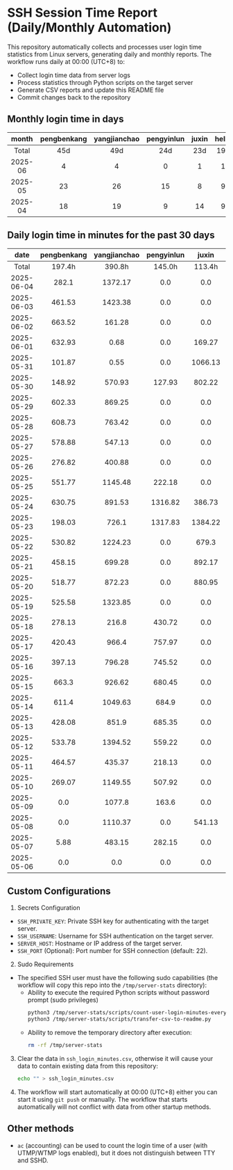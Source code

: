 # SSH Session Time Report (Daily/Monthly Automation)

This repository automatically collects and processes user login time statistics from Linux servers,
generating daily and monthly reports. The workflow runs daily at 00:00 (UTC+8) to:
- Collect login time data from server logs
- Process statistics through Python scripts on the target server
- Generate CSV reports and update this README file
- Commit changes back to the repository

<!-- 
  NOTE: If you need to modify the section titles of the following tables, 
  you must also update the corresponding Python files to maintain consistency.
  Ref: scripts/transfer-csv-to-readme.py
-->
## Monthly login time in days
|  month  | pengbenkang | yangjianchao | pengyinlun | juxin | hello | shenjunzhong | fengjing | wangjianan | chendong | hejun | yangrenyu | xuezeyu | kangyuhan | lzd | yangjingkui | tangminjin |
|:-------:|:-----------:|:------------:|:----------:|:-----:|:-----:|:------------:|:--------:|:----------:|:--------:|:-----:|:---------:|:-------:|:---------:|:---:|:-----------:|:----------:|
|  Total  |     45d     |     49d      |    24d     |  23d  |  19d  |     20d      |    3d    |     6d     |   22d    |   3d  |    34d    |   23d   |    11d    |  3d |      8d     |     1d     |
| 2025-06 |      4      |      4       |     0      |   1   |   1   |      0       |    0     |     0      |    4     |   0   |     2     |    2    |     0     |  0  |      2      |     0      |
| 2025-05 |      23     |      26      |     15     |   8   |   9   |      9       |    0     |     3      |    13    |   1   |     19    |    11   |     7     |  2  |      6      |     1      |
| 2025-04 |      18     |      19      |     9      |   14  |   9   |      11      |    3     |     3      |    5     |   2   |     13    |    10   |     4     |  1  |      0      |     0      |

## Daily login time in minutes for the past 30 days
|    date    | pengbenkang | yangjianchao | pengyinlun |  juxin  | hello  | shenjunzhong | fengjing | wangjianan | chendong | hejun  | yangrenyu | xuezeyu | kangyuhan | lzd  | yangjingkui | tangminjin |
|:----------:|:-----------:|:------------:|:----------:|:-------:|:------:|:------------:|:--------:|:----------:|:--------:|:------:|:---------:|:-------:|:---------:|:----:|:-----------:|:----------:|
|   Total    |    197.4h   |    390.8h    |   145.0h   |  113.4h | 24.6h  |    22.7h     |   0.0h   |    7.0h    |  92.8h   |  5.2h  |   174.3h  |  110.4h |   17.3h   | 0.5h |    14.9h    |    0.1h    |
| 2025-06-04 |    282.1    |   1372.17    |    0.0     |   0.0   |  25.3  |     0.0      |   0.0    |    0.0     |  627.7   |  0.0   |   911.03  |  630.15 |    0.0    | 0.0  |    217.17   |    0.0     |
| 2025-06-03 |    461.53   |   1423.38    |    0.0     |   0.0   |  0.0   |     0.0      |   0.0    |    0.0     |  858.97  |  0.0   |   631.77  |  130.93 |    0.0    | 0.0  |    166.07   |    0.0     |
| 2025-06-02 |    663.52   |    161.28    |    0.0     |   0.0   |  0.0   |     0.0      |   0.0    |    0.0     |  251.12  |  0.0   |    0.0    |   0.0   |    0.0    | 0.0  |     0.0     |    0.0     |
| 2025-06-01 |    632.93   |     0.68     |    0.0     |  169.27 |  0.0   |     0.0      |   0.0    |    0.0     |  141.57  |  0.0   |    0.0    |   0.0   |    0.0    | 0.0  |     0.0     |    0.0     |
| 2025-05-31 |    101.87   |     0.55     |    0.0     | 1066.13 |  0.0   |     0.0      |   0.0    |    0.0     |  105.6   |  0.0   |    0.0    |   0.0   |    0.0    | 0.0  |     0.0     |    0.0     |
| 2025-05-30 |    148.92   |    570.93    |   127.93   |  802.22 |  43.5  |     0.0      |   0.0    |    0.0     | 1069.93  |  0.0   |   530.48  |   0.0   |   165.08  | 0.0  |    139.0    |    0.0     |
| 2025-05-29 |    602.33   |    869.25    |    0.0     |   0.0   |  0.0   |     0.0      |   0.0    |    4.97    |  692.02  |  0.0   |   634.77  |  380.43 |   239.78  | 0.0  |    108.88   |    0.0     |
| 2025-05-28 |    608.73   |    763.42    |    0.0     |   0.0   | 172.6  |     0.0      |   0.0    |    0.0     |  746.85  |  0.0   |   367.2   |   0.0   |   28.97   | 0.0  |    71.47    |    0.0     |
| 2025-05-27 |    578.88   |    547.13    |    0.0     |   0.0   |  0.0   |    225.83    |   0.0    |    0.0     |  194.22  |  0.0   |  1389.87  | 1237.58 |    0.0    | 25.0 |     0.0     |    6.0     |
| 2025-05-26 |    276.82   |    400.88    |    0.0     |   0.0   |  0.0   |    419.62    |   0.0    |    0.0     |  491.17  |  0.0   |   607.12  |  78.42  |    0.0    | 0.0  |     0.0     |    0.0     |
| 2025-05-25 |    551.77   |   1145.48    |   222.18   |   0.0   |  0.0   |    239.12    |   0.0    |    0.0     |   0.0    |  0.0   |    0.0    |   0.0   |    0.0    | 0.0  |     0.0     |    0.0     |
| 2025-05-24 |    630.75   |    891.53    |  1316.82   |  386.73 |  0.0   |     0.0      |   0.0    |    0.0     |   0.0    |  0.0   |   512.78  |   0.0   |    0.0    | 0.0  |     0.0     |    0.0     |
| 2025-05-23 |    198.03   |    726.1     |  1317.83   | 1384.22 |  0.0   |    246.85    |   0.0    |    0.0     |   0.0    |  0.0   |   677.12  |   0.0   |    0.0    | 0.0  |     0.0     |    0.0     |
| 2025-05-22 |    530.82   |   1224.23    |    0.0     |  679.3  | 90.33  |    200.03    |   0.0    |    0.0     |  295.0   |  0.0   |   176.47  |   0.0   |    0.0    | 0.0  |    174.15   |    0.0     |
| 2025-05-21 |    458.15   |    699.28    |    0.0     |  892.17 |  0.0   |     0.0      |   0.0    |   150.15   |   7.75   |  0.0   |   227.58  |  480.35 |   45.55   | 0.0  |    19.08    |    0.0     |
| 2025-05-20 |    518.77   |    872.23    |    0.0     |  880.95 | 96.25  |     0.0      |   0.0    |   265.1    |   8.68   |  0.0   |   899.13  |  405.45 |    0.0    | 0.0  |     0.0     |    0.0     |
| 2025-05-19 |    525.58   |   1323.85    |    0.0     |   0.0   | 30.08  |     0.0      |   0.0    |    0.0     |  52.62   |  0.0   |   605.1   |  433.93 |    0.0    | 0.0  |     0.0     |    0.0     |
| 2025-05-18 |    278.13   |    216.8     |   430.72   |   0.0   |  0.0   |     0.0      |   0.0    |    0.0     |   0.0    |  0.0   |    0.0    |   0.0   |    0.0    | 0.0  |     0.0     |    0.0     |
| 2025-05-17 |    420.43   |    966.4     |   757.97   |   0.0   |  0.0   |     0.0      |   0.0    |    0.0     |   0.0    |  0.0   |    0.0    |   0.0   |    0.0    | 0.0  |     0.0     |    0.0     |
| 2025-05-16 |    397.13   |    796.28    |   745.52   |   0.0   | 247.23 |     0.0      |   0.0    |    0.0     |   0.0    |  0.0   |   181.12  |   0.0   |    0.0    | 0.0  |     0.0     |    0.0     |
| 2025-05-15 |    663.3    |    926.62    |   680.45   |   0.0   |  0.0   |     0.0      |   0.0    |    0.0     |   0.0    |  0.0   |   312.47  |   0.0   |    0.0    | 0.0  |     0.0     |    0.0     |
| 2025-05-14 |    611.4    |   1049.63    |   684.9    |   0.0   |  0.0   |    16.25     |   0.0    |    0.0     |  15.17   |  0.0   |   249.57  |  1306.4 |    0.0    | 0.0  |     0.05    |    0.0     |
| 2025-05-13 |    428.08   |    851.9     |   685.35   |   0.0   | 212.02 |     0.0      |   0.0    |    0.0     |   0.0    | 309.67 |   484.43  |  295.02 |   314.58  | 6.03 |     0.0     |    0.0     |
| 2025-05-12 |    533.78   |   1394.52    |   559.22   |   0.0   | 412.45 |     0.75     |   0.0    |    0.0     |   0.0    |  0.0   |   554.85  |  303.02 |   230.2   | 0.0  |     0.0     |    0.0     |
| 2025-05-11 |    464.57   |    435.37    |   218.13   |   0.0   |  0.0   |     0.0      |   0.0    |    0.0     |   0.0    |  0.0   |    0.0    |   0.0   |    0.0    | 0.0  |     0.0     |    0.0     |
| 2025-05-10 |    269.07   |   1149.55    |   507.92   |   0.0   |  0.0   |     0.0      |   0.0    |    0.0     |   0.0    |  0.0   |    0.0    |   0.0   |    0.0    | 0.0  |     0.0     |    0.0     |
| 2025-05-09 |     0.0     |    1077.8    |   163.6    |   0.0   | 146.88 |     0.0      |   0.0    |    0.0     |   2.2    |  0.0   |   93.03   |   0.0   |   11.52   | 0.0  |     0.0     |    0.0     |
| 2025-05-08 |     0.0     |   1110.37    |    0.0     |  541.13 |  0.0   |    10.38     |   0.0    |    0.0     |   0.0    |  0.0   |   158.28  |  525.03 |    0.0    | 0.0  |     0.0     |    0.0     |
| 2025-05-07 |     5.88    |    483.15    |   282.15   |   0.0   |  0.0   |     0.68     |   0.0    |    0.0     |   5.48   |  0.0   |   255.07  |  417.92 |    0.0    | 0.0  |     0.0     |    0.0     |
| 2025-05-06 |     0.0     |     0.0      |    0.0     |   0.0   |  0.0   |     0.0      |   0.0    |    0.0     |   0.0    |  0.0   |    0.0    |   0.0   |    0.0    | 0.0  |     0.0     |    0.0     |

## Custom Configurations
1. Secrets Configuration
  - `SSH_PRIVATE_KEY`: Private SSH key for authenticating with the target server.
  - `SSH_USERNAME`: Username for SSH authentication on the target server.
  - `SERVER_HOST`: Hostname or IP address of the target server.
  - `SSH_PORT` (Optional): Port number for SSH connection (default: 22).
2. Sudo Requirements
  - The specified SSH user must have the following sudo capabilities (the workflow will copy this repo into the `/tmp/server-stats` directory):
    - Ability to execute the required Python scripts without password prompt (sudo privileges)
      ```bash
      python3 /tmp/server-stats/scripts/count-user-login-minutes-every-day.py
      python3 /tmp/server-stats/scripts/transfer-csv-to-readme.py
      ```
    - Ability to remove the temporary directory after execution:
      ```bash
      rm -rf /tmp/server-stats
      ```
3. Clear the data in `ssh_login_minutes.csv`, otherwise it will cause your data to contain existing data from this repository:
   ```bash
   echo "" > ssh_login_minutes.csv
   ```
4. The workflow will start automatically at 00:00 (UTC+8) either you can start it using `git push` or manually.
   The workflow that starts automatically will not conflict with data from other startup methods.

## Other methods
- `ac` (accounting) can be used to count the login time of a user (with UTMP/WTMP logs enabled), but it does not distinguish between TTY and SSHD.
